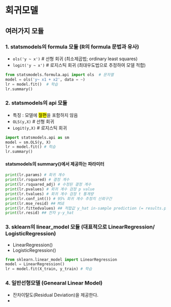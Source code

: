 회귀모델 
==
여러가지 모듈 
--
### 1. statsmodels의 formula 모듈 (R의 formula 문법과 유사)
* ```ols('y ~ x')``` # 선형 회귀 (최소제곱법; ordinary least squares)
* ```logit('y ~ x')``` # 로지스틱 회귀 (최대우도법으로 추정하여 모델 적합) 
```python
from statsmodels.formula.api import ols  # 문자열
model = ols('y~ x1 + x2', data = ~)
lr = model.fit()  # 학습
lr.summary()
```
### 2. statsmodels의 api 모듈 
* 특징 : 모델에 <mark>절편</mark>을 포함하지 않음
* ```OLS(y,X)``` # 선형 회귀 
* ```Logit(y,X)``` # 로지스틱 회귀 
```python
import statsmodels.api as sm 
model = sm.OLS(y, X)
lr = model.fit() # 학습
lr.summary()
```
#### statsmodels의 summary()에서 제공하는 파라미터 
```python
print(lr.params) # 회귀 계수
print(lr.rsquared) # 결정 계수
print(lr.rsquared_adj) # 수정된 결정 계수
print(lr.pvalues) # 회귀 계수 검정 p value
print(lr.tvalues) # 회귀 계수 검정 t 통계량
print(lr.conf_int()) # 95% 회귀 계수 추정치 신뢰구간
print(lr.mse_resid) ## MSE
print(lr.fittedvalues) ## 적합값 y_hat in-sample prediction (= results.predict(X))
print(lr.resid) ## 잔차 y-y_hat
```


### 3. sklearn의 linear_model 모듈 (대표적으로 LinearRegression/ LogisticRegression)
* LinearRegression()
* LogisticRegression()
```python
from sklearn.linear_model import LinearRegression 
model = LinearRegression()
lr = model.fit(X_train, y_train) # 학습
```
### 4. 일반선형모델 (Genearal Linear Model) 
* 잔차이탈도(Residual Deviation)을 제공한다.
* 
